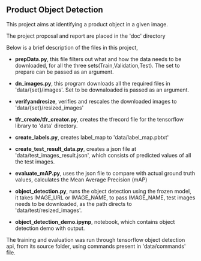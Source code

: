 Product Object Detection
-
This project aims at identifying a product object in a given image.

The project proposal and report are placed in the 'doc' directory

Below is a brief description of the files in this project,

- **prepData.py**, this file filters out what and how the data needs to be downloaded, for all the three sets(Train,Validation,Test).
The set to prepare can be passed as an argument.

- **dn_images.py**, this program downloads all the required files in 'data/{set}/images'. Set to be downaloaded is passed as an argument.

- **verifyandresize**, verifies and rescales the downloaded images to 'data/{set}/resized_images'

- **tfr_create/tfr_creator.py**, creates the tfrecord file for the tensorflow library to 'data' directory.

- **create_labels.py**, creates label_map to 'data/label_map.pbtxt' 

- **create_test_result_data.py**, creates a json file at 'data/test_images_result.json', which consists of predicted values of all the test images.

- **evaluate_mAP.py**, uses the json file to compare with actual ground truth values, calculates the Mean Average Precision (mAP)

- **object_detection.py**, runs the object detection using the frozen model, it takes IMAGE_URL or IMAGE_NAME, to pass IMAGE_NAME, test images needs to be downloaded, as the path directs to 'data/test/resized_images'.

- **object_detection_demo.ipynp**, notebook, which contains object detection demo with output. 

The training and evaluation was run through tensorflow object detection api, from its source folder, using commands present in 'data/commands' file.